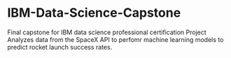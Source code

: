# IBM-Data-Science-Capstone
Final capstone for IBM data science professional certification
Project Analyzes data from the SpaceX API to perfomr machine learning models to predict rocket launch success rates.
